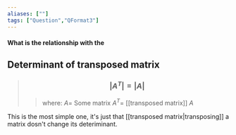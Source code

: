 ```yaml
---
aliases: [""]
tags: ["Question","QFormat3"]
---
```


#### What is the relationship with the
## Determinant of transposed matrix
> ### $$ |A^{T}| = |A| $$ 
>> where:
>> $A=$ Some matrix
>> $A^T=$ [[transposed matrix]] $A$

This is the most simple one, it's just that [[transposed matrix|transposing]] a matrix dosn't change its deteriminant.